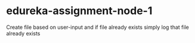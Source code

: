 # edureka-assignment-node-1
Create file based on user-input and if file already exists simply log that file already exists
